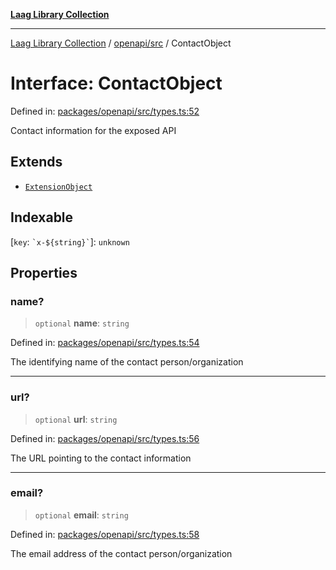 [**Laag Library Collection**](../../../README.md)

***

[Laag Library Collection](../../../modules.md) / [openapi/src](../README.md) / ContactObject

# Interface: ContactObject

Defined in: [packages/openapi/src/types.ts:52](https://github.com/bschwarz/laag/blob/fbbd59f53b1467155cca720fc2d13c5cf1b8ba8f/packages/openapi/src/types.ts#L52)

Contact information for the exposed API

## Extends

- [`ExtensionObject`](../../../@laag/core/interfaces/ExtensionObject.md)

## Indexable

\[`key`: `` `x-${string}` ``\]: `unknown`

## Properties

### name?

> `optional` **name**: `string`

Defined in: [packages/openapi/src/types.ts:54](https://github.com/bschwarz/laag/blob/fbbd59f53b1467155cca720fc2d13c5cf1b8ba8f/packages/openapi/src/types.ts#L54)

The identifying name of the contact person/organization

***

### url?

> `optional` **url**: `string`

Defined in: [packages/openapi/src/types.ts:56](https://github.com/bschwarz/laag/blob/fbbd59f53b1467155cca720fc2d13c5cf1b8ba8f/packages/openapi/src/types.ts#L56)

The URL pointing to the contact information

***

### email?

> `optional` **email**: `string`

Defined in: [packages/openapi/src/types.ts:58](https://github.com/bschwarz/laag/blob/fbbd59f53b1467155cca720fc2d13c5cf1b8ba8f/packages/openapi/src/types.ts#L58)

The email address of the contact person/organization
